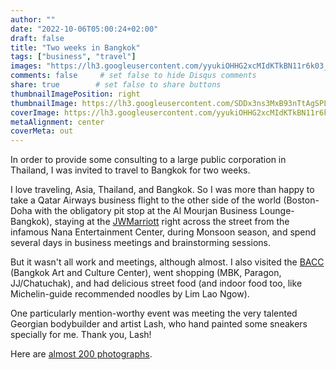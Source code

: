 ```yaml
---
author: ""
date: "2022-10-06T05:00:24+02:00"
draft: false
title: "Two weeks in Bangkok"
tags: ["business", "travel"]
images: "https://lh3.googleusercontent.com/yyukiOHHG2xcMIdKTkBN11r6k03_z0zUFfFLQ4TqciBYMDKijYFIcyn_8aXjSC1an7-DQZkR26_BRHJ3uqXnCmY695NjOMUGulh5MORjMhXK5GPPBEJNvqV5Z9Mn3pUmT-B1KtB1PyQ=w2400"
comments: false     # set false to hide Disqus comments
share: true        # set false to share buttons
thumbnailImagePosition: right
thumbnailImage: https://lh3.googleusercontent.com/SDDx3ns3MxB93nTtAgSPLn-rAkqSRPpIsUJ8PAXfTg-nUUSei4henDplyUE7iWI_k2o_Zq7Y3v-Jx9MZ47Ziw2BDMdsmBKgTgVAMBbxKprLjW_zQKt_MeAY5ILRXlcYHH6CRdfheFdg=w2400
coverImage: https://lh3.googleusercontent.com/yyukiOHHG2xcMIdKTkBN11r6k03_z0zUFfFLQ4TqciBYMDKijYFIcyn_8aXjSC1an7-DQZkR26_BRHJ3uqXnCmY695NjOMUGulh5MORjMhXK5GPPBEJNvqV5Z9Mn3pUmT-B1KtB1PyQ=w2400
metaAlignment: center
coverMeta: out
---
```


In order to provide some consulting to a large public corporation in Thailand, I was invited to travel to Bangkok for two weeks.

<!--more-->

I love traveling, Asia, Thailand, and Bangkok. So I was more than happy to take a Qatar Airways business flight to the other side of the world (Boston-Doha with the obligatory pit stop at the Al Mourjan Business Lounge-Bangkok), staying at the [JWMarriott](https://www.marriott.com/en-us/hotels/bkkdt-jw-marriott-hotel-bangkok/) right across the street from the infamous Nana Entertainment Center, during Monsoon season, and spend several days in business meetings and brainstorming sessions.

But it wasn't all work and meetings, although almost. I also visited the [BACC](https://en.bacc.or.th/) (Bangkok Art and Culture Center), went shopping (MBK, Paragon, JJ/Chatuchak), and had delicious street food (and indoor food too, like Michelin-guide recommended noodles by Lim Lao Ngow).

One particularly mention-worthy event was meeting the very talented Georgian bodybuilder and artist Lash, who hand painted some sneakers specially for me. Thank you, Lash!

Here are [almost 200 photographs](https://photos.app.goo.gl/HJm3Kop2FVcgDVB87).